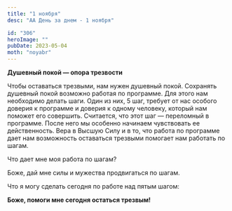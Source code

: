 ```yaml
---
title: "1 ноября"
desc: "АА День за днем - 1 ноября"

id: "306"
heroImage: ""
pubDate: 2023-05-04
moth: "noyabr"
---
```


**Душевный покой — опора трезвости**

Чтобы оставаться трезвыми, нам нужен душевный покой. Сохранять душевный покой
возможно работая по программе. Для этого нам необходимо делать шаги. Один из
них, 5 шаг, требует от нас особого доверия к программе и доверия к одному
человеку, который нам поможет его совершить. Считается, что этот шаг —
переломный в программе. После него мы особенно начинаем чувствовать ее
действенность. Вера в Высшую Силу и в то, что работа по программе дает нам
возможность оставаться трезвыми помогает нам работать по шагам.

Что дает мне моя работа по шагам?

Боже, дай мне силы и мужества продвигаться по шагам.

Что я могу сделать сегодня по работе над пятым шагом:

**Боже, помоги мне сегодня остаться трезвым!**
